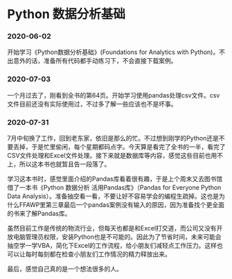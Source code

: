 # Python 数据分析基础

### 2020-06-02

开始学习《Python数据分析基础》(Foundations for Analytics with Python)。不出意外的话，准备所有代码都手动练习下，不会直接下载案例。

### 2020-07-03

一个月过去了，刚看到全书的第64页。开始学习使用pandas处理csv文件。csv文件目前还没有实际使用过，不过多了解一些应该也不是坏事。

### 2020-07-31

7月中旬换了工作，回到老东家，依旧是那么的忙。不过想到刚学的Python还是不要丢掉，于是忙里偷闲，每个星期都码点字。今天算是看完了全书的一半，看完了CSV文件处理和Excel文件处理。接下来就是数据库等内容，感觉这些目前也用不上，所以这本书也就暂且告一段落了。

学习这本书时，感觉里面介绍的Pandas库看着很有趣，于是上个周末又去图书馆借了一本书《Python 数据分析 活用Pandas库》（Pandas for Everyone Python Data Analysis）。准备抽空看一看，不要让好不容易学会的编程生疏掉。这也是为什么FFAWP里第三章最后一个pandas案例没有输入的原因，因为准备找个更全面的书来了解Pandas库。

虽然目前工作是传统的物流行业，但每天也都是和Excel打交道，而公司又没有开放电脑管理员权限，安装Python也是不可能的。因此为了节省时间，未来可能会抽空学一学VBA，简化下Excel的工作流程，给小朋友们减轻点工作压力。这样也可以让每时每刻都在检查小朋友们工作情况的精力释放出来。

最后，感觉自己真的是一个想法很多的人。


